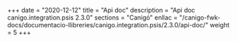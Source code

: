 +++
date        = "2020-12-12"
title       = "Api doc"
description = "Api doc canigo.integration.psis 2.3.0"
sections    = "Canigó"
enllac		= "/canigo-fwk-docs/documentacio-llibreries/canigo.integration.psis/2.3.0/api-doc/"
weight		= 5
+++
